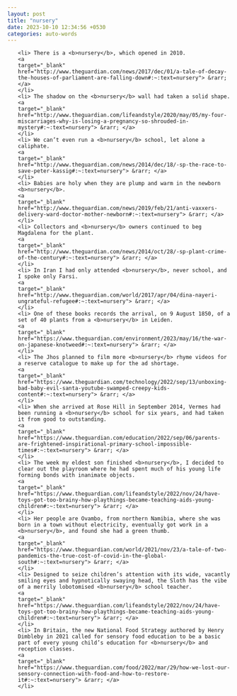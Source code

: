 ```yaml
---
layout: post
title: "nursery"
date: 2023-10-10 12:34:56 +0530
categories: auto-words
---
```

<ol>

    <li> There is a <b>nursery</b>, which opened in 2010.
    <a 
    target="_blank" 
    href="http://www.theguardian.com/news/2017/dec/01/a-tale-of-decay-the-houses-of-parliament-are-falling-down#:~:text=nursery"> &rarr; </a>
    </li>
    <li> The shadow on the <b>nursery</b> wall had taken a solid shape.
    <a 
    target="_blank" 
    href="http://www.theguardian.com/lifeandstyle/2020/may/05/my-four-miscarriages-why-is-losing-a-pregnancy-so-shrouded-in-mystery#:~:text=nursery"> &rarr; </a>
    </li>
    <li> We can’t even run a <b>nursery</b> school, let alone a caliphate.
    <a 
    target="_blank" 
    href="http://www.theguardian.com/news/2014/dec/18/-sp-the-race-to-save-peter-kassig#:~:text=nursery"> &rarr; </a>
    </li>
    <li> Babies are holy when they are plump and warm in the newborn <b>nursery</b>.
    <a 
    target="_blank" 
    href="http://www.theguardian.com/news/2019/feb/21/anti-vaxxers-delivery-ward-doctor-mother-newborn#:~:text=nursery"> &rarr; </a>
    </li>
    <li> Collectors and <b>nursery</b> owners continued to beg Magdalena for the plant.
    <a 
    target="_blank" 
    href="http://www.theguardian.com/news/2014/oct/28/-sp-plant-crime-of-the-century#:~:text=nursery"> &rarr; </a>
    </li>
    <li> In Iran I had only attended <b>nursery</b>, never school, and I spoke only Farsi.
    <a 
    target="_blank" 
    href="http://www.theguardian.com/world/2017/apr/04/dina-nayeri-ungrateful-refugee#:~:text=nursery"> &rarr; </a>
    </li>
    <li> One of these books records the arrival, on 9 August 1850, of a set of 40 plants from a <b>nursery</b> in Leiden.
    <a 
    target="_blank" 
    href="https://www.theguardian.com/environment/2023/may/16/the-war-on-japanese-knotweed#:~:text=nursery"> &rarr; </a>
    </li>
    <li> The Jhos planned to film more <b>nursery</b> rhyme videos for a reserve catalogue to make up for the ad shortage.
    <a 
    target="_blank" 
    href="https://www.theguardian.com/technology/2022/sep/13/unboxing-bad-baby-evil-santa-youtube-swamped-creepy-kids-content#:~:text=nursery"> &rarr; </a>
    </li>
    <li> When she arrived at Rose Hill in September 2014, Vermes had been running a <b>nursery</b> school for six years, and had taken it from good to outstanding.
    <a 
    target="_blank" 
    href="https://www.theguardian.com/education/2022/sep/06/parents-are-frightened-inspirational-primary-school-impossible-times#:~:text=nursery"> &rarr; </a>
    </li>
    <li> The week my eldest son finished <b>nursery</b>, I decided to clear out the playroom where he had spent much of his young life forming bonds with inanimate objects.
    <a 
    target="_blank" 
    href="https://www.theguardian.com/lifeandstyle/2022/nov/24/have-toys-got-too-brainy-how-playthings-became-teaching-aids-young-children#:~:text=nursery"> &rarr; </a>
    </li>
    <li> Her people are Ovambo, from northern Namibia, where she was born in a town without electricity, eventually got work in a <b>nursery</b>, and found she had a green thumb.
    <a 
    target="_blank" 
    href="https://www.theguardian.com/world/2021/nov/23/a-tale-of-two-pandemics-the-true-cost-of-covid-in-the-global-south#:~:text=nursery"> &rarr; </a>
    </li>
    <li> Designed to seize children’s attention with its wide, vacantly smiling eyes and hypnotically swaying head, the Sloth has the vibe of a merrily lobotomised <b>nursery</b> school teacher.
    <a 
    target="_blank" 
    href="https://www.theguardian.com/lifeandstyle/2022/nov/24/have-toys-got-too-brainy-how-playthings-became-teaching-aids-young-children#:~:text=nursery"> &rarr; </a>
    </li>
    <li> In Britain, the new National Food Strategy authored by Henry Dimbleby in 2021 called for sensory food education to be a basic part of every young child’s education for <b>nursery</b> and reception classes.
    <a 
    target="_blank" 
    href="https://www.theguardian.com/food/2022/mar/29/how-we-lost-our-sensory-connection-with-food-and-how-to-restore-it#:~:text=nursery"> &rarr; </a>
    </li>